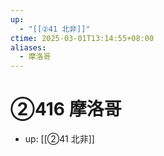 ```yaml
---
up:
  - "[[②41 北非]]"
ctime: 2025-03-01T13:14:55+08:00
aliases:
  - 摩洛哥
---
```


# ②416 摩洛哥

- up: [[②41 北非]]

